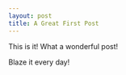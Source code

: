 ```yaml
---
layout: post
title: A Great First Post
---
```


This is it!
What a wonderful post!

Blaze it every day!
